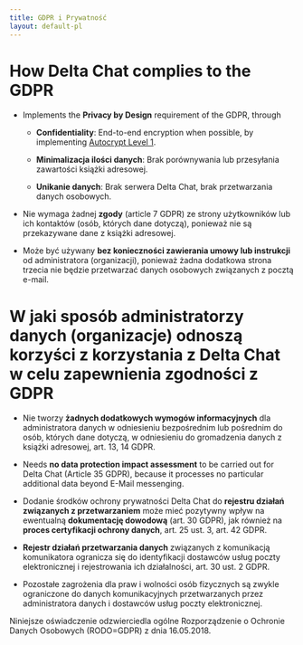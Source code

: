 ```yaml
---
title: GDPR i Prywatność
layout: default-pl
---
```




<!-- GENERATED FILE -- DO NOT EDIT -->




#  How Delta Chat complies to the GDPR 

- Implements the **Privacy by Design** requirement of the GDPR, through

  - **Confidentiality**: End-to-end encryption when possible, by implementing [Autocrypt
  Level 1](https://autocrypt.org).

  - **Minimalizacja ilości danych**: Brak porównywania lub przesyłania zawartości książki adresowej.

  - **Unikanie danych**: Brak serwera Delta Chat, brak przetwarzania danych osobowych.

- Nie wymaga żadnej **zgody** (article 7 GDPR) ze strony użytkowników lub ich kontaktów (osób, których dane dotyczą), ponieważ nie są przekazywane dane z książki adresowej.

- Może być używany **bez konieczności zawierania umowy lub instrukcji** od administratora (organizacji), ponieważ żadna dodatkowa strona trzecia nie będzie przetwarzać danych osobowych związanych z pocztą e-mail. 




# W jaki sposób administratorzy danych (organizacje) odnoszą korzyści z korzystania z Delta Chat w celu zapewnienia zgodności z GDPR

- Nie tworzy **żadnych dodatkowych wymogów informacyjnych** dla administratora danych w odniesieniu bezpośrednim lub pośrednim do osób, których dane dotyczą,
  w  odniesieniu do gromadzenia danych z książki adresowej, art. 13, 14 GDPR.

- Needs **no data protection impact assessment**  to be carried out for Delta Chat (Article 35 GDPR), because it processes no particular additional data beyond E-Mail messenging.

- Dodanie środków ochrony prywatności Delta Chat 
  do **rejestru działań związanych z przetwarzaniem** może mieć pozytywny wpływ 
  na ewentualną **dokumentację dowodową** (art. 30 GDPR), 
  jak również na **proces certyfikacji ochrony danych**, art. 25 ust. 3, art. 42 GDPR.

- **Rejestr działań przetwarzania danych** związanych z komunikacją komunikatora
  ogranicza się do identyfikacji dostawców usług poczty elektronicznej i rejestrowania ich działalności, art. 30 ust. 2 GDPR.

-  Pozostałe zagrożenia dla praw i wolności osób fizycznych 
  są zwykle ograniczone do danych komunikacyjnych przetwarzanych 
  przez administratora danych i dostawców usług poczty elektronicznej.



Niniejsze oświadczenie odzwierciedla ogólne Rozporządzenie o Ochronie Danych Osobowych (RODO=GDPR) z dnia 16.05.2018.

